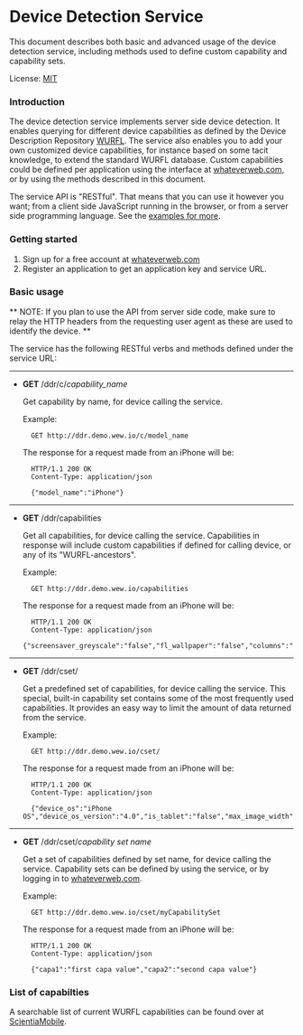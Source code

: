 # Device Detection Service

This document describes both basic and advanced usage of the device detection service, including methods used to define custom capability and capability sets. 

License: [MIT](http://opensource.org/licenses/mit-license.php)

### Introduction
The device detection service implements server side device detection. It enables querying for different device capabilities as defined by the Device Description Repository [WURFL](http://wurfl.sourceforge.net).
The service also enables you to add your own customized device capabilities, for instance based on some tacit knowledge, to extend the standard WURFL database. Custom capabilities could be defined per application using the interface at [whateverweb.com](http://whateverweb.com), or by using the methods described in this document.

The service API is "RESTful". That means that you can use it however you want; from a client side JavaScript running in the browser, or from a server side programming language. See the [examples for more](https://github.com/whateverweb/device-detection/tree/master/examples). 

### Getting started
1. Sign up for a free account at [whateverweb.com](http://whateverweb.com/)
2. Register an application to get an application key and service URL.

### Basic usage

** NOTE: If you plan to use the API from server side code, make sure to relay the HTTP headers from the requesting user agent as these are used to identify the device. **

The service has the following RESTful verbs and methods defined under the service URL:

---
* **GET** /ddr/c/*capability_name*

	Get capability by name, for device calling the service.  

	Example:

		GET http://ddr.demo.wew.io/c/model_name

	The response for a request made from an iPhone will be:

    	HTTP/1.1 200 OK
    	Content-Type: application/json
    	
    	{"model_name":"iPhone"}

---
* **GET** /ddr/capabilities

	Get all capabilities, for device calling the service. Capabilities in response will include custom capabilities if defined for calling device, or any of its "WURFL-ancestors".

	Example:

		GET http://ddr.demo.wew.io/capabilities

	The response for a request made from an iPhone will be:

    	HTTP/1.1 200 OK
    	Content-Type: application/json
		{"screensaver_greyscale":"false","fl_wallpaper":"false","columns":"20","mms_xmf":"false","wta_phonebook":"false","viewport_supported":"true","mms_wml":"false","ringtone_directdownload_size_limit":"0","ringtone_xmf":"false",...}

---
* **GET** /ddr/cset/

	Get a predefined set of capabilities, for device calling the service. This special, built-in capability set contains some of the most frequently used capabilities. It provides an easy way to limit the amount of data returned from the service.

	Example:

		GET http://ddr.demo.wew.io/cset/

	The response for a request made from an iPhone will be:

		HTTP/1.1 200 OK
		Content-Type: application/json

		{"device_os":"iPhone OS","device_os_version":"4.0","is_tablet":"false","max_image_width":"320","max_image_height":"480","mobile_browser":"Safari","model_name":"iPhone","brand_name":"Apple"}

---
* **GET** /ddr/cset/*capability set name*

	Get a set of capabilities defined by set name, for device calling the service. Capability sets can be defined by using the service, or by logging in to [whateverweb.com](http://whateverweb.com).

	Example:

		GET http://ddr.demo.wew.io/cset/myCapabilitySet

	The response for a request made from an iPhone will be:

		HTTP/1.1 200 OK
		Content-Type: application/json

		{"capa1":"first capa value","capa2":"second capa value"}

### List of capabilties

A searchable list of current WURFL capabilities can be found over at [ScientiaMobile](http://www.scientiamobile.com/wurflCapability/tree).
